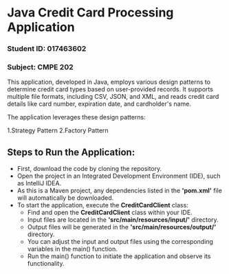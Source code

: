 # Java Credit Card Processing Application

### Student ID: 017463602 
### Subject: CMPE 202

This application, developed in Java, employs various design patterns to determine credit card types based on user-provided records. It supports multiple file formats, including CSV, JSON, and XML, and reads credit card details like card number, expiration date, and cardholder's name.

The application leverages these design patterns:

1.Strategy Pattern
2.Factory Pattern

## Steps to Run the Application:
- First, download the code by cloning the repository.
- Open the project in an Integrated Development Environment (IDE), such as IntelliJ IDEA.
- As this is a Maven project, any dependencies listed in the **'pom.xml'** file will automatically be downloaded.
- To start the application, execute the **CreditCardClient** class:
    * Find and open the **CreditCardClient** class within your IDE.
    * Input files are located in the **'src/main/resources/input/'** directory.
    * Output files will be generated in the **'src/main/resources/output/'** directory.
    * You can adjust the input and output files using the corresponding variables in the main() function.
    * Run the main() function to initiate the application and observe its functionality.
